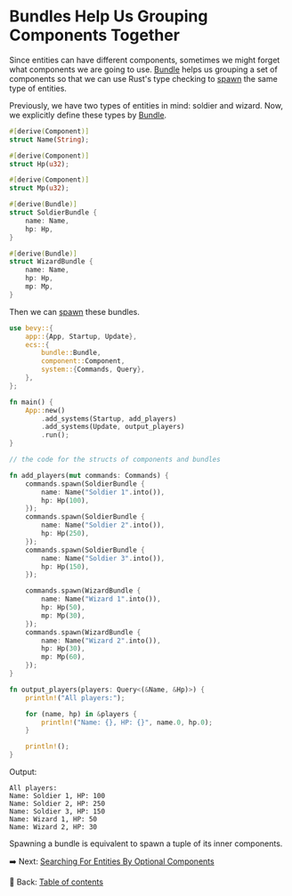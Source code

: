 # Bundles Help Us Grouping Components Together

Since entities can have different components, sometimes we might forget what components we are going to use.
[Bundle](https://docs.rs/bevy/latest/bevy/ecs/bundle/derive.Bundle.html) helps us grouping a set of components so that we can use Rust's type checking to [spawn](https://docs.rs/bevy/latest/bevy/ecs/system/struct.Commands.html#method.spawn) the same type of entities.

Previously, we have two types of entities in mind: soldier and wizard.
Now, we explicitly define these types by [Bundle](https://docs.rs/bevy/latest/bevy/ecs/bundle/derive.Bundle.html).

```rust
#[derive(Component)]
struct Name(String);

#[derive(Component)]
struct Hp(u32);

#[derive(Component)]
struct Mp(u32);

#[derive(Bundle)]
struct SoldierBundle {
    name: Name,
    hp: Hp,
}

#[derive(Bundle)]
struct WizardBundle {
    name: Name,
    hp: Hp,
    mp: Mp,
}
```

Then we can [spawn](https://docs.rs/bevy/latest/bevy/ecs/system/struct.Commands.html#method.spawn) these bundles.

```rust
use bevy::{
    app::{App, Startup, Update},
    ecs::{
        bundle::Bundle,
        component::Component,
        system::{Commands, Query},
    },
};

fn main() {
    App::new()
        .add_systems(Startup, add_players)
        .add_systems(Update, output_players)
        .run();
}

// the code for the structs of components and bundles

fn add_players(mut commands: Commands) {
    commands.spawn(SoldierBundle {
        name: Name("Soldier 1".into()),
        hp: Hp(100),
    });
    commands.spawn(SoldierBundle {
        name: Name("Soldier 2".into()),
        hp: Hp(250),
    });
    commands.spawn(SoldierBundle {
        name: Name("Soldier 3".into()),
        hp: Hp(150),
    });

    commands.spawn(WizardBundle {
        name: Name("Wizard 1".into()),
        hp: Hp(50),
        mp: Mp(30),
    });
    commands.spawn(WizardBundle {
        name: Name("Wizard 2".into()),
        hp: Hp(30),
        mp: Mp(60),
    });
}

fn output_players(players: Query<(&Name, &Hp)>) {
    println!("All players:");

    for (name, hp) in &players {
        println!("Name: {}, HP: {}", name.0, hp.0);
    }

    println!();
}
```

Output:

```text
All players:
Name: Soldier 1, HP: 100
Name: Soldier 2, HP: 250
Name: Soldier 3, HP: 150
Name: Wizard 1, HP: 50
Name: Wizard 2, HP: 30
```

Spawning a bundle is equivalent to spawn a tuple of its inner components.

:arrow_right:  Next: [Searching For Entities By Optional Components](./searching_for_entities_by_optional_components.md)

:blue_book: Back: [Table of contents](./../README.md)
